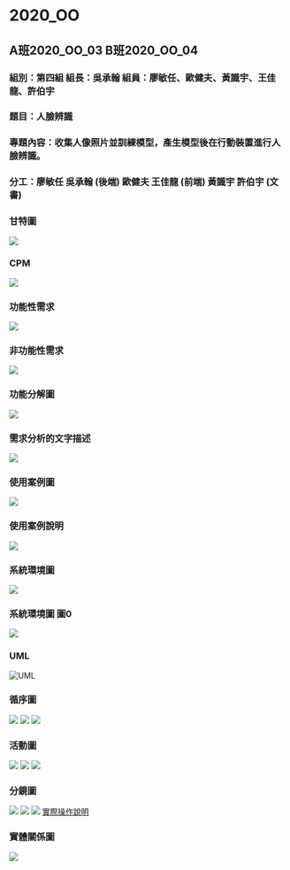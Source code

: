 # 2020_OO

## A班2020_OO_03 B班2020_OO_04

### 組別：第四組 組長：吳承翰 組員：廖敏任、歐健夫、黃識宇、王佳龍、許伯宇
### 題目：人臉辨識
### 專題內容：收集人像照片並訓練模型，產生模型後在行動裝置進行人臉辨識。
### 分工：廖敏任 吳承翰 (後端) 歐健夫 王佳龍 (前端) 黃識宇 許伯宇 (文書)
      


### 甘特圖
![](甘特圖.png)

### CPM
![](CPM.png)

### 功能性需求
![](功能性需求.png)

### 非功能性需求 
![](非功能型需求.png)

### 功能分解圖
![](功能分解圖.png)

### 需求分析的文字描述
![](需求分析的文字描述.png)

### 使用案例圖
![](使用案例圖.png)

### 使用案例說明
![](使用案例說明.png)

### 系統環境圖
![](系統環境圖.png)

### 系統環境圖 圖0
![](系統環境圖0.png)

### UML
![UML](UML.png)

### 循序圖
![](循序圖1.png)
![](循序圖2.png)
![](循序圖3.png)

### 活動圖
![](活動圖1.png)
![](活動圖2.png)
![](活動圖3.png)

### 分鏡圖
![](輸入欄位.png)
![](按鈕介紹.png)
![](hw5.png)
[實際操作說明](https://youtu.be/TQblnyCNGOA)

### 實體關係圖
![](實體關係圖.png)
